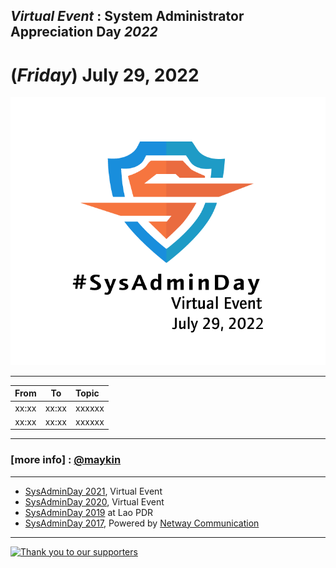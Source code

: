 ## ***Virtual Event*** : System Administrator Appreciation Day ***2022***
# **(*Friday*) July 29, 2022**
![](../Assets/SysAdminDay-2022.png "SysAdminDay2022(#VirtualEvent, #COVID19)")


---

| From    |    To    |  Topic                                                   |
|:-------:|:--------:|:---------------------------------------------------------|
| xx:xx   |  xx:xx   | xxxxxx        |
| xx:xx   |  xx:xx   | xxxxxx        |

---

### [more info] : [@maykin](https://line.me/R/ti/p/%40maykin)

---

* [SysAdminDay 2021](/2021/VirtualEvent), Virtual Event
* [SysAdminDay 2020](/2020/VirtualEvent), Virtual Event
* [SysAdminDay 2019](/2019/Laos) at Lao PDR
* [SysAdminDay 2017](https://www.facebook.com/sysadminthailand/photos/?tab=album&album_id=303193886821648), Powered by [Netway Communication](https://netway.co.th/)

---

[![](https://iknexth.github.io/assets/images/logo.png "Thank you to our supporters")](https://iknex.or.th)
